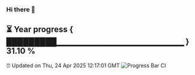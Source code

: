 ### Hi there 👋
⏳ Year progress { █████████▁▁▁▁▁▁▁▁▁▁▁▁▁▁▁▁▁▁▁▁▁ } 31.10 %
---
⏰ Updated on Thu, 24 Apr 2025 12:17:01 GMT
![Progress Bar CI](https://github.com/Moyi321/Moyi321/workflows/Progress%20Bar%20CI/badge.svg)
